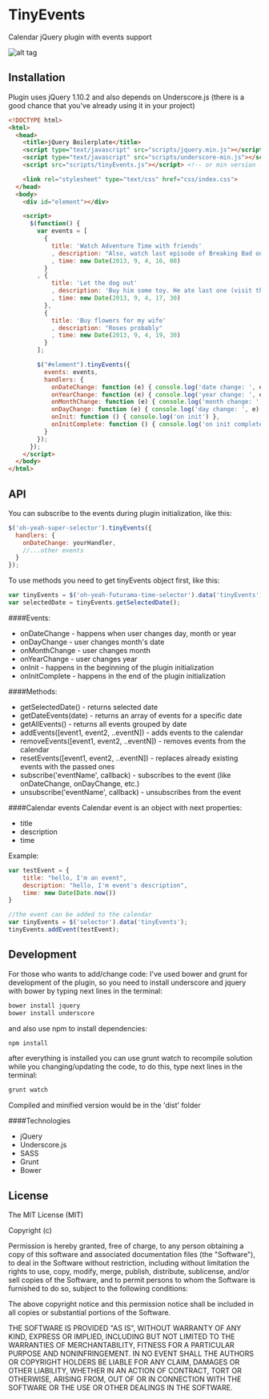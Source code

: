 TinyEvents
==========

Calendar jQuery plugin with events support


![alt tag](http://i41.tinypic.com/k4utj7.png)


Installation
------------
Plugin uses  jQuery 1.10.2 and also depends on Underscore.js (there is a good chance that you've already using it in your project)

```html
<!DOCTYPE html>
<html>
  <head>
    <title>jQuery Boilerplate</title>
    <script type="text/javascript" src="scripts/jquery.min.js"></script>
    <script type="text/javascript" src="scripts/underscore-min.js"></script>
    <script src="scripts/tinyEvents.js"></script> <!-- or min version -->

    <link rel="stylesheet" type="text/css" href="css/index.css">
  </head>
  <body>
    <div id="element"></div>

    <script>
      $(function() {
        var events = [
          {
            title: 'Watch Adventure Time with friends'
            , description: "Also, watch last episode of Breaking Bad one more time"
            , time: new Date(2013, 9, 4, 16, 00)
          }
        , {
            title: 'Let the dog out'
            , description: 'Buy him some toy. He ate last one (visit the doctor!)'
            , time: new Date(2013, 9, 4, 17, 30)
          },
          {
            title: 'Buy flowers for my wife'
            , description: "Roses probably"
            , time: new Date(2013, 9, 4, 19, 30)
          }
        ];

        $("#element").tinyEvents({
          events: events,
          handlers: {
            onDateChange: function (e) { console.log('date change: ', e) },
            onYearChange: function (e) { console.log('year change: ', e) },
            onMonthChange: function (e) { console.log('month change: ', e) },
            onDayChange: function (e) { console.log('day change: ', e) },
            onInit: function () { console.log('on init') },
            onInitComplete: function () { console.log('on init complete') },
          }
        });
      });
    </script>
  </body>
</html>
```

API
---
You can subscribe to the events during plugin initialization, like this:
```javascript
$('oh-yeah-super-selector').tinyEvents({
  handlers: {
    onDateChange: yourHandler,
    //...other events
  }
});
```

To use methods you need to get tinyEvents object first, like this:
```javascript
var tinyEvents = $('oh-yeah-futurama-time-selector').data('tinyEvents');
var selectedDate = tinyEvents.getSelectedDate();
```

####Events:
- onDateChange - happens when user changes day, month or year
- onDayChange - user changes month's date
- onMonthChange - user changes month
- onYearChange - user changes year
- onInit - happens in the beginning of the plugin initialization
- onInitComplete - happens in the end of the plugin initialization

####Methods:
- getSelectedDate() - returns selected date
- getDateEvents(date) - returns an array of events for a specific date
- getAllEvents() - returns all events grouped by date
- addEvents([event1, event2, ..eventN]) - adds events to the calendar
- removeEvents([event1, event2, ..eventN]) - removes events from the calendar
- resetEvents([event1, event2, ..eventN]) - replaces already existing events with the passed ones
- subscribe('eventName', callback) - subscribes to the event (like onDateChange, onDayChange, etc.)
- unsubscribe('eventName', callback) - unsubscribes from the event

####Calendar events
Calendar event is an object with next properties:
- title
- description
- time

Example:
```javascript
var testEvent = {
    title: "hello, I'm an event",
    description: "hello, I'm event's description",
    time: new Date(Date.now())
}

//the event can be added to the calendar
var tinyEvents = $('selector').data('tinyEvents');
tinyEvents.addEvent(testEvent);
```

Development
-----------
For those who wants to add/change code:
I've used bower and grunt for development of the plugin, so you need to install
underscore and jquery with bower by typing next lines in the terminal:

```sh
bower install jquery
bower install underscore
```

and also use npm to install dependencies:

```sh
npm install
```

after everything is installed you can use grunt watch to recompile solution while
you changing/updating the code, to do this, type next lines in the terminal:

```sh
grunt watch
```

Compiled and minified version would be in the 'dist' folder

####Technologies
- jQuery
- Underscore.js
- SASS
- Grunt
- Bower

License
-------
The MIT License (MIT)

Copyright (c) <year> <copyright holders>

Permission is hereby granted, free of charge, to any person obtaining a copy
of this software and associated documentation files (the "Software"), to deal
in the Software without restriction, including without limitation the rights
to use, copy, modify, merge, publish, distribute, sublicense, and/or sell
copies of the Software, and to permit persons to whom the Software is
furnished to do so, subject to the following conditions:

The above copyright notice and this permission notice shall be included in
all copies or substantial portions of the Software.

THE SOFTWARE IS PROVIDED "AS IS", WITHOUT WARRANTY OF ANY KIND, EXPRESS OR
IMPLIED, INCLUDING BUT NOT LIMITED TO THE WARRANTIES OF MERCHANTABILITY,
FITNESS FOR A PARTICULAR PURPOSE AND NONINFRINGEMENT. IN NO EVENT SHALL THE
AUTHORS OR COPYRIGHT HOLDERS BE LIABLE FOR ANY CLAIM, DAMAGES OR OTHER
LIABILITY, WHETHER IN AN ACTION OF CONTRACT, TORT OR OTHERWISE, ARISING FROM,
OUT OF OR IN CONNECTION WITH THE SOFTWARE OR THE USE OR OTHER DEALINGS IN
THE SOFTWARE.
